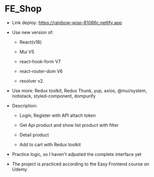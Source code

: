 # FE_Shop

* Link deploy: https://rainbow-wisp-81086c.netlify.app

* Use new version of: 

    + React(v18)
    
    + Mui V5
    
    + react-hook-form V7
    
    + react-router-dom V6
    
    + resolver v2.

* Use more: Redux toolkit, Redux Thunk, yup, axios, @mui/system, notistack, styled-component, dompurify

* Description: 

  + Login, Register with API attach token
  
  + Get Api product and show list product with filter 

  + Detail product

  + Add to cart with Redux toolkit

* Practice logic, so I haven't adjusted the complete interface yet

* The project is practiced according to the Easy Frontend course on Udemy
